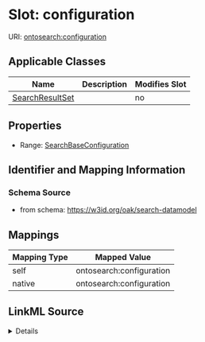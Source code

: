 

# Slot: configuration



URI: [ontosearch:configuration](https://w3id.org/oak/search-datamodel/configuration)



<!-- no inheritance hierarchy -->





## Applicable Classes

| Name | Description | Modifies Slot |
| --- | --- | --- |
| [SearchResultSet](SearchResultSet.md) |  |  no  |







## Properties

* Range: [SearchBaseConfiguration](SearchBaseConfiguration.md)





## Identifier and Mapping Information







### Schema Source


* from schema: https://w3id.org/oak/search-datamodel




## Mappings

| Mapping Type | Mapped Value |
| ---  | ---  |
| self | ontosearch:configuration |
| native | ontosearch:configuration |




## LinkML Source

<details>
```yaml
name: configuration
from_schema: https://w3id.org/oak/search-datamodel
rank: 1000
alias: configuration
owner: SearchResultSet
domain_of:
- SearchResultSet
range: SearchBaseConfiguration

```
</details>